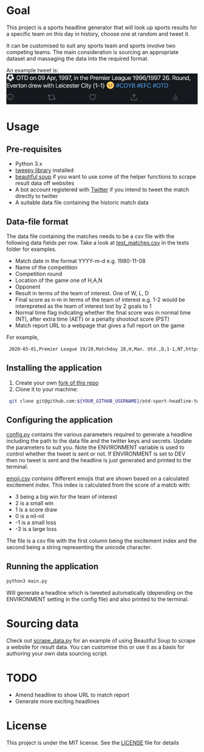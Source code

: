 # Goal
This project is a sports headline generator that will look up sports results for a specific team on this day in history, choose one at random and tweet it.

It can be customised to suit any sports team and sports involve two competing teams. The main consideration is sourcing an appropriate dataset and massaging the data into the required format.

An example tweet is:
![Image of example tweet](docs/example_otd_tweet.png)

# Usage
## Pre-requisites
* Python 3.x
* [tweepy library](http://www.tweepy.org/) installed
* [beautiful soup](https://pypi.org/project/beautifulsoup4/) if you want to use some of the helper functions to scrape result data off websites
* A bot account registered with [Twitter](https://developer.twitter.com/en) if you intend to tweet the match directly to twitter
* A suitable data file containing the historic match data

## Data-file format
The data file containing the matches needs to be a csv file with the following data fields per row. Take a look at [test_matches.csv](tests/test_matches.csv) in the tests folder for examples.

* Match date in the format YYYY-m-d e.g. 1980-11-08
* Name of the competition
* Competition round
* Location of the game one of H,A,N
* Opponent
* Result in terms of the team of interest. One of W, L, D
* Final score as n-m in terms of the team of interest e.g. 1-2 would be interepreted as the team of interest lost by 2 goals to 1
* Normal time flag indicating whether the final score was in normal time (NT), after extra time (AET) or a penalty shootout score (PST)
* Match report URL to a webpage that gives a full report on the game

For example, 
```bash
 2020-03-01,Premier League 19/20,Matchday 28,H,Man. Utd.,D,1-1,NT,https://www.premierleague.com/match/46878
```

## Installing the application
1. Create your own [fork of this
  repo](https://help.github.com/articles/fork-a-repo/)
2. Clone it to your machine:
 ```bash
  git clone git@github.com:${YOUR_GITHUB_USERNAME}/otd-sport-headline-tweet.git
  ```

## Configuring the application
[config.py](config.py) contains the various parameters required to generate a headline including the path to the data file and the twitter keys and secrets. Update the parameters to suit you. Note the ENVIRONMENT variable is used to control whether the tweet is sent or not. If ENVIRONMENT is set to DEV then no tweet is sent and the headline is just generated and printed to the terminal.

[emoji.csv](data/emoji.csv) contains different emojis that are shown based on a calculated excitement index. This index is calculated from the score of a matcb with: 
* 3 being a big win for the team of interest
* 2 is a small win
* 1 is a score draw
* 0 is a nil-nil
* -1 is a small loss
* -3 is a large loss

The file is a csv file with the first column being the excitement index and the second being a string representing the unicode character.

## Running the application
```bash
python3 main.py
```
Will generate a headline which is tweeted automatically (depending on the ENVIRONMENT setting in the config file) and also printed to the terminal.

# Sourcing data
Check out [scrape_data.py](scrape_data.py) for an example of using Beautiful Soup to scrape a website for result data. You can customise this or use it as a basis for authoring your own data sourcing script.

# TODO
* Amend headline to show URL to match report
* Generate more exciting headlines

# License
This project is under the MIT license. See the [LICENSE](LICENSE) file for details
